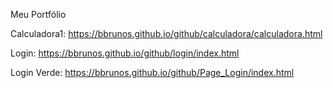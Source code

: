 Meu Portfólio

Calculadora1: <a>https://bbrunos.github.io/github/calculadora/calculadora.html</a>

Login: https://bbrunos.github.io/github/login/index.html

Login Verde: https://bbrunos.github.io/github/Page_Login/index.html
